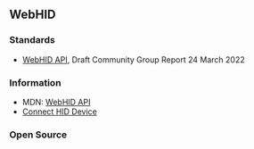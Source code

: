 ## WebHID


### Standards
- [WebHID API](https://wicg.github.io/webhid/), Draft Community Group Report 24 March 2022



### Information
- MDN: [WebHID API](https://developer.mozilla.org/en-US/docs/Web/API/WebHID_API)
- [Connect HID Device](https://web.dev/hid/)


### Open Source




